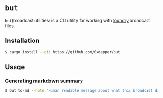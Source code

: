 # `but`

`but`(broadcast utilities) is a CLI utility for working with [foundry](https://getfoundry.sh) broadcast files.

## Installation

```sh
$ cargo install --git https://github.com/0xdapper/but
```

## Usage

### Generating markdown summary

```sh
$ but to-md --note "Human readable message about what this broadcast did" ./broadcast/path/to/file.json | tee ./summary.md
```
